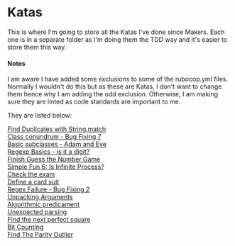 # Katas

This is where I'm going to store all the Katas I've done since Makers. Each one is in a separate folder as I'm doing them the TDD way and it's easier to store them this way.

#### Notes

I am aware I have added some exclusions to some of the rubocop.yml files. Normally I wouldn't do this but as these are Katas, I don't want to change them hence why I am adding the odd exclusion. Otherwise, I am making sure they are linted as code standards are important to me.

They are listed below:

[Find Duplicates with String.match](find_duplicates)<br>
[Class conundrum - Bug Fixing 7](class_conundrum)<br>
[Basic subclasses - Adam and Eve](basic_subclasses)<br>
[Regexp Basics - is it a digit?](regexp_basics)<br>
[Finish Guess the Number Game](guess_the_number)<br>
[Simple Fun 6: Is Infinite Process?](is_infinite_process)<br>
[Check the exam](check_the_exam)<br>
[Define a card suit](define_a_card_suit)<br>
[Regex Failure - Bug Fixing 2](regex_failure)<br>
[Unpacking Arguments](unpacking_arguments)<br>
[Algorithmic predicament](algorithmic_predicament)<br>
[Unexpected parsing](unexpected_parsing)<br>
[Find the next perfect square](find_next_perfect_square)<br>
[Bit Counting](bit_counting)<br>
[Find The Parity Outlier](find_the_parity_outlier)
